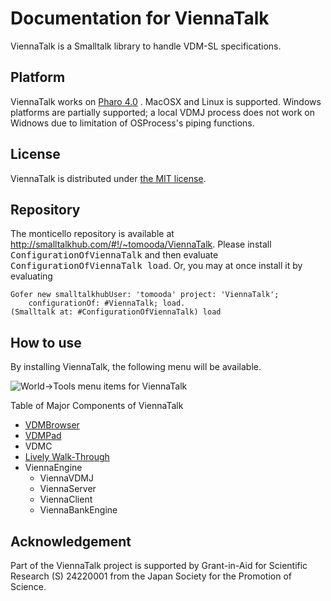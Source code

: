 Documentation for ViennaTalk
===
ViennaTalk is a Smalltalk library to handle VDM-SL specifications.


Platform
---
ViennaTalk works on [Pharo 4.0](http://pharo.org/) .
MacOSX and Linux is supported. Windows platforms are partially supported; a local VDMJ process does not work on Widnows due to limitation of OSProcess's piping functions.

License
---
ViennaTalk is distributed under [the MIT license](https://github.com/tomooda/ViennaTalk-doc/blob/master/LICENSE).

Repository
---
The monticello repository is available at http://smalltalkhub.com/#!/~tomooda/ViennaTalk.
Please install <tt>ConfigurationOfViennaTalk</tt> and then evaluate <tt>ConfigurationOfViennaTalk load</tt>.
Or, you may at once install it by evaluating 

```
Gofer new smalltalkhubUser: 'tomooda' project: 'ViennaTalk';
    configurationOf: #ViennaTalk; load. 
(Smalltalk at: #ConfigurationOfViennaTalk) load
```

How to use
---
By installing ViennaTalk, the following menu will be available.

![World->Tools menu items for ViennaTalk](https://github.com/tomooda/ViennaTalk-doc/blob/master/images/ViennaTalk-menu.png)

Table of Major Components of ViennaTalk

* [VDMBrowser](VDMBrowser.md)
* [VDMPad](VDMPad.md)
* VDMC
* [Lively Walk-Through](LivelyWalk-Through.md)
* ViennaEngine
   - ViennaVDMJ
   - ViennaServer
   - ViennaClient
   - ViennaBankEngine



Acknowledgement
---
Part of the ViennaTalk project is supported by Grant-in-Aid for Scientific Research (S) 24220001 from the Japan Society for the Promotion of Science.
